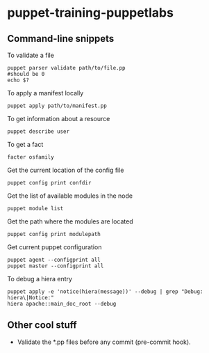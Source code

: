 puppet-training-puppetlabs
==========================


Command-line snippets
---------------------

To validate a file

    puppet parser validate path/to/file.pp
    #should be 0
    echo $?

To apply a manifest locally

    puppet apply path/to/manifest.pp
    
To get information about a resource

    puppet describe user
    
To get a fact

    facter osfamily


Get the current location of the config file

    puppet config print confdir
    
Get the list of available modules in the node

    puppet module list
    
Get the path where the modules are located

    puppet config print modulepath
    
Get current puppet configuration

    puppet agent --configprint all
    puppet master --configprint all

To debug a hiera entry

    puppet apply -e 'notice(hiera(message))' --debug | grep "Debug: hiera\|Notice:"
    hiera apache::main_doc_root --debug

Other cool stuff
---------------------
* Validate the *.pp files before any commit (pre-commit hook).
